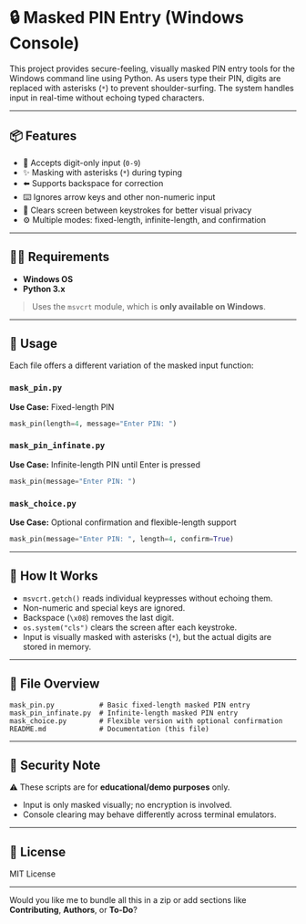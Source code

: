 # 🔒 Masked PIN Entry (Windows Console)

This project provides secure-feeling, visually masked PIN entry tools for the Windows command line using Python. As users type their PIN, digits are replaced with asterisks (`*`) to prevent shoulder-surfing. The system handles input in real-time without echoing typed characters.

---

## 📦 Features

- 🔢 Accepts digit-only input (`0-9`)
- ✨ Masking with asterisks (`*`) during typing
- ⬅️ Supports backspace for correction
- ⌨️ Ignores arrow keys and other non-numeric input
- 🧼 Clears screen between keystrokes for better visual privacy
- ⚙️ Multiple modes: fixed-length, infinite-length, and confirmation

---

## 🧑‍💻 Requirements

- **Windows OS**
- **Python 3.x**

> Uses the `msvcrt` module, which is **only available on Windows**.

---

## 🚀 Usage

Each file offers a different variation of the masked input function:

### `mask_pin.py`  
**Use Case:** Fixed-length PIN  
```python
mask_pin(length=4, message="Enter PIN: ")
```

### `mask_pin_infinate.py`  
**Use Case:** Infinite-length PIN until Enter is pressed  
```python
mask_pin(message="Enter PIN: ")
```

### `mask_choice.py`  
**Use Case:** Optional confirmation and flexible-length support  
```python
mask_pin(message="Enter PIN: ", length=4, confirm=True)
```

---

## 🧠 How It Works

- `msvcrt.getch()` reads individual keypresses without echoing them.
- Non-numeric and special keys are ignored.
- Backspace (`\x08`) removes the last digit.
- `os.system("cls")` clears the screen after each keystroke.
- Input is visually masked with asterisks (`*`), but the actual digits are stored in memory.

---

## 📁 File Overview

```
mask_pin.py           # Basic fixed-length masked PIN entry
mask_pin_infinate.py  # Infinite-length masked PIN entry
mask_choice.py        # Flexible version with optional confirmation
README.md             # Documentation (this file)
```

---

## 🔐 Security Note

⚠️ These scripts are for **educational/demo purposes** only.

- Input is only masked visually; no encryption is involved.
- Console clearing may behave differently across terminal emulators.

---

## 📜 License

MIT License

---

Would you like me to bundle all this in a zip or add sections like **Contributing**, **Authors**, or **To-Do**?
